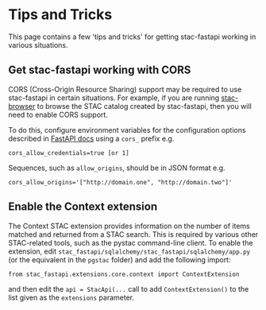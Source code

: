 # Tips and Tricks
This page contains a few 'tips and tricks' for getting stac-fastapi working in various situations.

## Get stac-fastapi working with CORS
CORS (Cross-Origin Resource Sharing) support may be required to use stac-fastapi in certain situations. For example, if you are running
[stac-browser](https://github.com/radiantearth/stac-browser) to browse the STAC catalog created by stac-fastapi, then you will need to enable CORS support.

To do this, configure environment variables for the configuration options described in [FastAPI docs](https://fastapi.tiangolo.com/tutorial/cors/) using a `cors_` prefix e.g.
```
cors_allow_credentials=true [or 1]
```
Sequences, such as `allow_origins`, should be in JSON format e.g.
```
cors_allow_origins='["http://domain.one", "http://domain.two"]'
```

## Enable the Context extension
The Context STAC extension provides information on the number of items matched and returned from a STAC search. This is required by various other STAC-related tools, such as the pystac command-line client. To enable the extension, edit `stac_fastapi/sqlalchemy/stac_fastapi/sqlalchemy/app.py` (or the equivalent in the `pgstac` folder) and add the following import:

```
from stac_fastapi.extensions.core.context import ContextExtension
```

and then edit the `api = StacApi(...` call to add `ContextExtension()` to the list given as the `extensions` parameter.